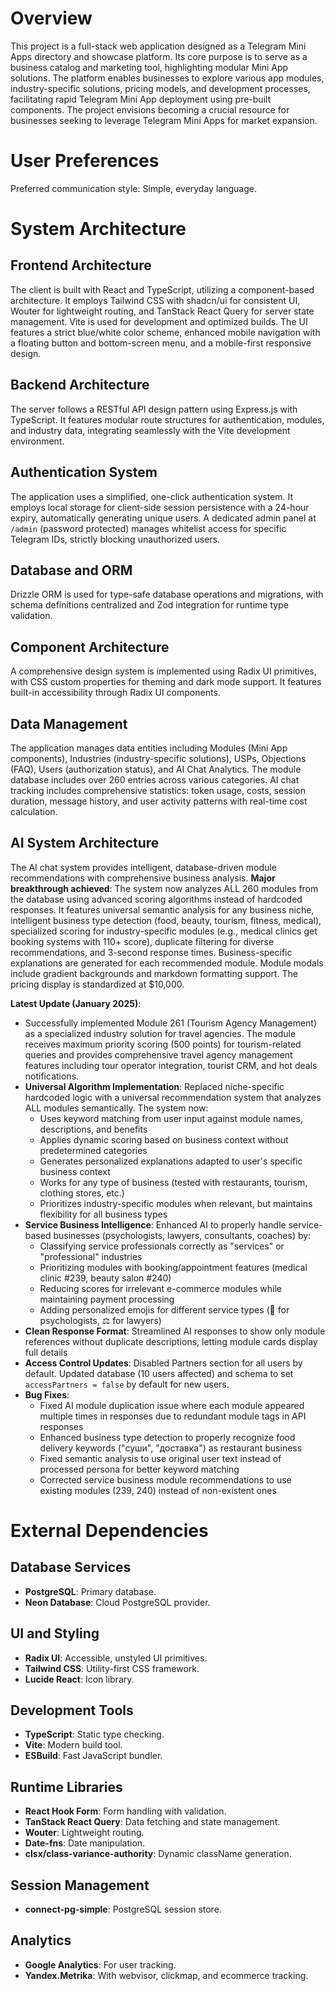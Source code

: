 # Overview
This project is a full-stack web application designed as a Telegram Mini Apps directory and showcase platform. Its core purpose is to serve as a business catalog and marketing tool, highlighting modular Mini App solutions. The platform enables businesses to explore various app modules, industry-specific solutions, pricing models, and development processes, facilitating rapid Telegram Mini App deployment using pre-built components. The project envisions becoming a crucial resource for businesses seeking to leverage Telegram Mini Apps for market expansion.

# User Preferences
Preferred communication style: Simple, everyday language.

# System Architecture

## Frontend Architecture
The client is built with React and TypeScript, utilizing a component-based architecture. It employs Tailwind CSS with shadcn/ui for consistent UI, Wouter for lightweight routing, and TanStack React Query for server state management. Vite is used for development and optimized builds. The UI features a strict blue/white color scheme, enhanced mobile navigation with a floating button and bottom-screen menu, and a mobile-first responsive design.

## Backend Architecture
The server follows a RESTful API design pattern using Express.js with TypeScript. It features modular route structures for authentication, modules, and industry data, integrating seamlessly with the Vite development environment.

## Authentication System
The application uses a simplified, one-click authentication system. It employs local storage for client-side session persistence with a 24-hour expiry, automatically generating unique users. A dedicated admin panel at `/admin` (password protected) manages whitelist access for specific Telegram IDs, strictly blocking unauthorized users.

## Database and ORM
Drizzle ORM is used for type-safe database operations and migrations, with schema definitions centralized and Zod integration for runtime type validation.

## Component Architecture
A comprehensive design system is implemented using Radix UI primitives, with CSS custom properties for theming and dark mode support. It features built-in accessibility through Radix UI components.

## Data Management
The application manages data entities including Modules (Mini App components), Industries (industry-specific solutions), USPs, Objections (FAQ), Users (authorization status), and AI Chat Analytics. The module database includes over 260 entries across various categories. AI chat tracking includes comprehensive statistics: token usage, costs, session duration, message history, and user activity patterns with real-time cost calculation.

## AI System Architecture
The AI chat system provides intelligent, database-driven module recommendations with comprehensive business analysis. **Major breakthrough achieved**: The system now analyzes ALL 260 modules from the database using advanced scoring algorithms instead of hardcoded responses. It features universal semantic analysis for any business niche, intelligent business type detection (food, beauty, tourism, fitness, medical), specialized scoring for industry-specific modules (e.g., medical clinics get booking systems with 110+ score), duplicate filtering for diverse recommendations, and 3-second response times. Business-specific explanations are generated for each recommended module. Module modals include gradient backgrounds and markdown formatting support. The pricing display is standardized at $10,000.

**Latest Update (January 2025)**: 
- Successfully implemented Module 261 (Tourism Agency Management) as a specialized industry solution for travel agencies. The module receives maximum priority scoring (500 points) for tourism-related queries and provides comprehensive travel agency management features including tour operator integration, tourist CRM, and hot deals notifications.
- **Universal Algorithm Implementation**: Replaced niche-specific hardcoded logic with a universal recommendation system that analyzes ALL modules semantically. The system now:
  - Uses keyword matching from user input against module names, descriptions, and benefits
  - Applies dynamic scoring based on business context without predetermined categories
  - Generates personalized explanations adapted to user's specific business context
  - Works for any type of business (tested with restaurants, tourism, clothing stores, etc.)
  - Prioritizes industry-specific modules when relevant, but maintains flexibility for all business types
- **Service Business Intelligence**: Enhanced AI to properly handle service-based businesses (psychologists, lawyers, consultants, coaches) by:
  - Classifying service professionals correctly as "services" or "professional" industries
  - Prioritizing modules with booking/appointment features (medical clinic #239, beauty salon #240)
  - Reducing scores for irrelevant e-commerce modules while maintaining payment processing
  - Adding personalized emojis for different service types (🧠 for psychologists, ⚖️ for lawyers)
- **Clean Response Format**: Streamlined AI responses to show only module references without duplicate descriptions, letting module cards display full details
- **Access Control Updates**: Disabled Partners section for all users by default. Updated database (10 users affected) and schema to set `accessPartners = false` by default for new users.
- **Bug Fixes**: 
  - Fixed AI module duplication issue where each module appeared multiple times in responses due to redundant module tags in API responses
  - Enhanced business type detection to properly recognize food delivery keywords ("суши", "доставка") as restaurant business
  - Fixed semantic analysis to use original user text instead of processed persona for better keyword matching
  - Corrected service business module recommendations to use existing modules (239, 240) instead of non-existent ones

# External Dependencies

## Database Services
- **PostgreSQL**: Primary database.
- **Neon Database**: Cloud PostgreSQL provider.

## UI and Styling
- **Radix UI**: Accessible, unstyled UI primitives.
- **Tailwind CSS**: Utility-first CSS framework.
- **Lucide React**: Icon library.

## Development Tools
- **TypeScript**: Static type checking.
- **Vite**: Modern build tool.
- **ESBuild**: Fast JavaScript bundler.

## Runtime Libraries
- **React Hook Form**: Form handling with validation.
- **TanStack React Query**: Data fetching and state management.
- **Wouter**: Lightweight routing.
- **Date-fns**: Date manipulation.
- **clsx/class-variance-authority**: Dynamic className generation.

## Session Management
- **connect-pg-simple**: PostgreSQL session store.

## Analytics
- **Google Analytics**: For user tracking.
- **Yandex.Metrika**: With webvisor, clickmap, and ecommerce tracking.